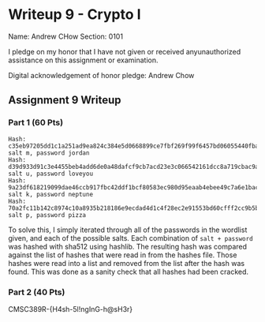 Writeup 9 - Crypto I
=====

Name: Andrew CHow
Section: 0101

I pledge on my honor that I have not given or received anyunauthorized assistance on this assignment or examination.

Digital acknowledgement of honor pledge: Andrew Chow

## Assignment 9 Writeup

### Part 1 (60 Pts)

```
Hash: c35eb97205dd1c1a251ad9ea824c384e5d0668899ce7fbf269f99f6457bd06055440fba178593b1f9d4bfbc7e968d48709bc03e7ff57056230a79bc6b85d92c8, salt m, password jordan
Hash: d39d933d91c3e4455beb4add6de0a48dafcf9cb7acd23e3c066542161dcc8a719cbac9ae1eb7c9e71a7530400795f574bd55df17a2d496089cd70f8ae34bf267, salt u, password loveyou
Hash: 9a23df618219099dae46ccb917fbc42ddf1bcf80583ec980d95eaab4ebee49c7a6e1bac13882cf5dd8d3850c137fdff378e53810e98f7e9508ca8516e883458e, salt k, password neptune
Hash: 70a2fc11b142c8974c10a8935b218186e9ecdad4d1c4f28ec2e91553bd60cfff2cc9b5be07e206a2dae3906b75c83062e1afe28ebe0748a214307bcb03ad116f, salt p, password pizza
```

To solve this, I simply iterated through all of the passwords in the wordlist given, and each of the possible salts.
Each combination of `salt + password` was hashed with sha512 using hashlib.
The resulting hash was compared against the list of hashes that were read in from the hashes file.
Those hashes were read into a list and removed from the list after the hash was found.
This was done as a sanity check that all hashes had been cracked.

### Part 2 (40 Pts)

CMSC389R-{H4sh-5l!ngInG-h@sH3r}

